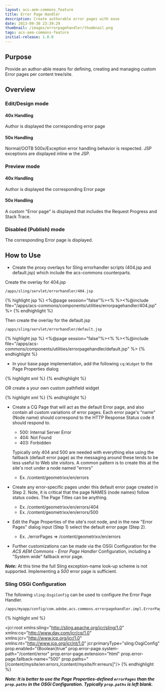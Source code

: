 ```yaml
---
layout: acs-aem-commons_feature
title: Error Page Handler
description: Create authorable error pages with ease
date: 2013-09-30 23:39:29
thumbnail: /images/errorpagehandler/thumbnail.png
tags: acs-aem-commons-feature
initial-release: 1.0.0
---
```


## Purpose

Provide an author-able means for defining, creating and managing custom Error pages per content tree/site.

## Overview

### Edit/Design mode

#### 40x Handling
Author is displayed the corresponding error page

#### 50x Handling
Normal/OOTB 500x/Exception error handling behavior is respected. JSP exceptions are displayed inline w the JSP.

### Preview mode

#### 40x Handling
Author is displayed the corresponding Error page

#### 50x Handling
A custom "Error page" is displayed that includes the Request Progress and Stack Trace.

### Disabled (Publish) mode

The corresponding Error page is displayed.

## How to Use

* Create the proxy overlays for Sling errorhandler scripts (404.jsp and default.jsp) which include the acs-commons counterparts.

Create the overlay for 404.jsp

    /apps/sling/servlet/errorhandler/404.jsp

{% highlight jsp %}
<%@page session="false"%><%
%><%@include file="/apps/acs-commons/components/utilities/errorpagehandler/404.jsp" %>
{% endhighlight %}


Then create the overlay for the default.jsp

    /apps/sling/servlet/errorhandler/default.jsp

{% highlight jsp %}
<%@page session="false"%><%
%><%@include file="/apps/acs-commons/components/utilities/errorpagehandler/default.jsp" %>
{% endhighlight %}

* In your base page implementation, add the following `cq:Widget` to the Page Properties dialog

{% highlight xml %}
<errorpages
    jcr:primaryType="cq:Widget"
    path="/apps/acs-commons/components/utilities/errorpagehandler/dialog/errorpages.infinity.json"
    xtype="cqinclude"/>
{% endhighlight %}

OR create a your own custom pathfield widget

{% highlight xml %}
<errorpages
    jcr:primaryType="cq:Widget"
    fieldLabel="Error Pages"
    fieldDescription="Error pages for this content tree"
    name="./errorPages"
    xtype="pathfield"/>
{% endhighlight %}

* Create a CQ Page that will act as the default Error page, and also contain all custom variations of error pages.
Each error page's "name" (Node name) should correspond to the HTTP Response Status code it should respond to.
  * 500: Internal Server Error
  * 404: Not Found
  * 403: Forbidden

  Typically only 404 and 500 are needed with everything else using the fallback (default error page) as the messaging around these tends to be less useful to Web site visitors.
A common pattern is to create this at the site's root under a node named "errors"
  
  * Ex. /content/geometrixx/en/errors

* Create any error-specific pages under this default error page created in Step 2. Note, it is critical that the page NAMES (node names) follow status codes. The Page Titles can be anything.

  * Ex. /content/geometrixx/en/errors/404
  * Ex. /content/geometrixx/en/errors/500

* Edit the Page Properties of the site's root node, and in the new "Error Pages" dialog input (Step 1) select the default error page (Step 2).
  
  * Ex. ./errorPages => /content/geometrixx/en/errors
* Further customizations can be made via the OSGi Configuration for the *ACS AEM Commons - Error Page Handler* Configuration, including a "System wide" fallback error page.

***Note:*** At this time the full Sling exception-name look-up scheme is not supported. Implementing a *500* error page is sufficient.


### Sling OSGi Configuration

The following `sling:OsgiConfig` can be used to configure the Error Page Handler.

    /apps/myapp/config/com.adobe.acs.commons.errorpagehandler.impl.ErrorPageHandlerImpl.xml

{% highlight xml %}
<?xml version="1.0" encoding="UTF-8"?>
<jcr:root xmlns:sling="http://sling.apache.org/jcr/sling/1.0" xmlns:cq="http://www.day.com/jcr/cq/1.0" xmlns:jcr="http://www.jcp.org/jcr/1.0" xmlns:nt="http://www.jcp.org/jcr/nt/1.0"
    jcr:primaryType="sling:OsgiConfig"
    prop.enabled="{Boolean}true"
    prop.error-page.system-path="/content/error"
    prop.error-page.extension="html"
    prop.error-page.fallback-name="500"
    prop.paths="[/content/mysite/en:errors,/content/mysite/fr:erreurs]"/>
{% endhighlight %}

***Note: It is better to use the Page Properties-defined `errorPages` than the `prop.paths` in the OSGi Configuration. Typically `prop.paths` is left blank.***


